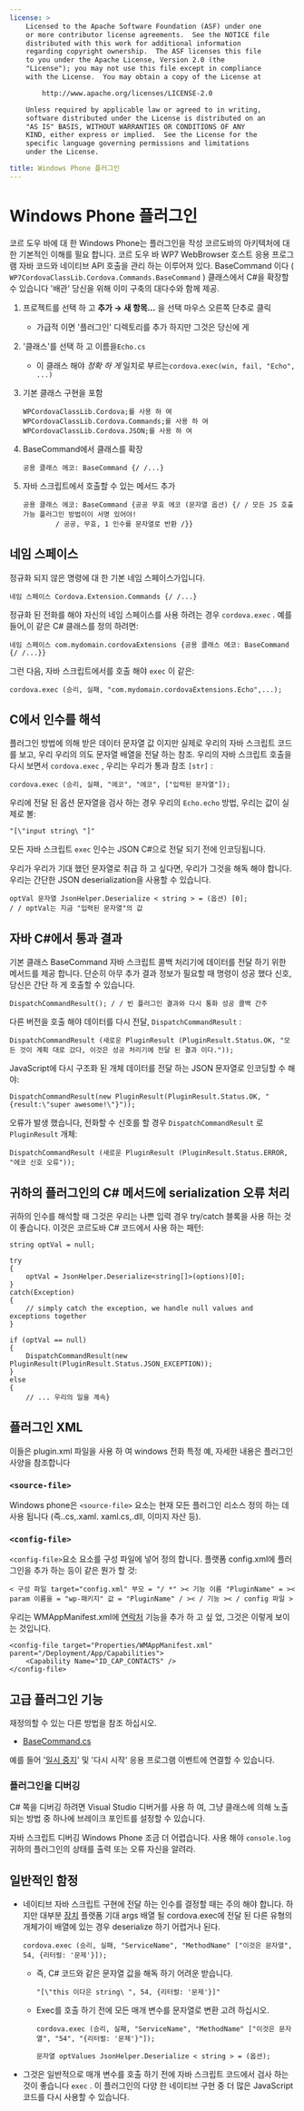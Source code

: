 ```yaml
---
license: >
    Licensed to the Apache Software Foundation (ASF) under one
    or more contributor license agreements.  See the NOTICE file
    distributed with this work for additional information
    regarding copyright ownership.  The ASF licenses this file
    to you under the Apache License, Version 2.0 (the
    "License"); you may not use this file except in compliance
    with the License.  You may obtain a copy of the License at

        http://www.apache.org/licenses/LICENSE-2.0

    Unless required by applicable law or agreed to in writing,
    software distributed under the License is distributed on an
    "AS IS" BASIS, WITHOUT WARRANTIES OR CONDITIONS OF ANY
    KIND, either express or implied.  See the License for the
    specific language governing permissions and limitations
    under the License.

title: Windows Phone 플러그인
---
```


# Windows Phone 플러그인

코르 도우 바에 대 한 Windows Phone는 플러그인을 작성 코르도바의 아키텍처에 대 한 기본적인 이해를 필요 합니다. 코르 도우 바 WP7 WebBrowser 호스트 응용 프로그램 자바 코드와 네이티브 API 호출을 관리 하는 이루어져 있다. BaseCommand 이다 ( `WP7CordovaClassLib.Cordova.Commands.BaseCommand` ) 클래스에서 C#을 확장할 수 있습니다 '배관' 당신을 위해 이미 구축의 대다수와 함께 제공.

1.  프로젝트를 선택 하 고 **추가 → 새 항목...** 을 선택 마우스 오른쪽 단추로 클릭
    
    *   가급적 이면 '플러그인' 디렉토리를 추가 하지만 그것은 당신에 게

2.  '클래스'를 선택 하 고 이름을`Echo.cs`
    
    *   이 클래스 해야 *정확 하 게* 일치로 부르는`cordova.exec(win, fail, "Echo", ...)`

3.  기본 클래스 구현을 포함
    
        WPCordovaClassLib.Cordova;를 사용 하 여
        WPCordovaClassLib.Cordova.Commands;를 사용 하 여
        WPCordovaClassLib.Cordova.JSON;를 사용 하 여
        

4.  BaseCommand에서 클래스를 확장
    
        공용 클래스 에코: BaseCommand {/ /...}
        

5.  자바 스크립트에서 호출할 수 있는 메서드 추가
    
        공용 클래스 에코: BaseCommand {공공 무효 에코 (문자열 옵션) {/ / 모든 JS 호출 가능 플러그인 방법이이 서명 있어야!
                / 공공, 무효, 1 인수를 문자열로 반환 /}}
        

## 네임 스페이스

정규화 되지 않은 명령에 대 한 기본 네임 스페이스가입니다.

    네임 스페이스 Cordova.Extension.Commands {/ /...}
    

정규화 된 전화를 해야 자신의 네임 스페이스를 사용 하려는 경우 `cordova.exec` . 예를 들어,이 같은 C# 클래스를 정의 하려면:

    네임 스페이스 com.mydomain.cordovaExtensions {공용 클래스 에코: BaseCommand {/ /...}}
    

그런 다음, 자바 스크립트에서를 호출 해야 `exec` 이 같은:

    cordova.exec (승리, 실패, "com.mydomain.cordovaExtensions.Echo",...);
    

## C에서 인수를 해석

플러그인 방법에 의해 받은 데이터 문자열 값 이지만 실제로 우리의 자바 스크립트 코드를 보고, 우리 우리의 의도 문자열 배열을 전달 하는 참조. 우리의 자바 스크립트 호출을 다시 보면서 `cordova.exec` , 우리는 우리가 통과 참조 `[str]` :

    cordova.exec (승리, 실패, "에코", "에코", ["입력된 문자열"]);
    

우리에 전달 된 옵션 문자열을 검사 하는 경우 우리의 `Echo.echo` 방법, 우리는 값이 실제로 볼:

    "[\"input string\ "]"
    

모든 자바 스크립트 `exec` 인수는 JSON C#으로 전달 되기 전에 인코딩됩니다.

우리가 우리가 기대 했던 문자열로 취급 하 고 싶다면, 우리가 그것을 해독 해야 합니다. 우리는 간단한 JSON deserialization을 사용할 수 있습니다.

    optVal 문자열 JsonHelper.Deserialize < string > = (옵션) [0];
    / / optVal는 지금 "입력된 문자열"의 값
    

## 자바 C#에서 통과 결과

기본 클래스 BaseCommand 자바 스크립트 콜백 처리기에 데이터를 전달 하기 위한 메서드를 제공 합니다. 단순히 아무 추가 결과 정보가 필요할 때 명령이 성공 했다 신호, 당신은 간단 하 게 호출할 수 있습니다.

    DispatchCommandResult(); / / 빈 플러그인 결과와 다시 통화 성공 콜백 간주
    

다른 버전을 호출 해야 데이터를 다시 전달, `DispatchCommandResult` :

    DispatchCommandResult (새로운 PluginResult (PluginResult.Status.OK, "모든 것이 계획 대로 갔다, 이것은 성공 처리기에 전달 된 결과 이다."));
    

JavaScript에 다시 구조화 된 개체 데이터를 전달 하는 JSON 문자열로 인코딩할 수 해야:

    DispatchCommandResult(new PluginResult(PluginResult.Status.OK, "{result:\"super awesome!\"}"));
    

오류가 발생 했습니다, 전화할 수 신호를 할 경우 `DispatchCommandResult` 로 `PluginResult` 개체:

    DispatchCommandResult (새로운 PluginResult (PluginResult.Status.ERROR, "에코 신호 오류"));
    

## 귀하의 플러그인의 C# 메서드에 serialization 오류 처리

귀하의 인수를 해석할 때 그것은 우리는 나쁜 입력 경우 try/catch 블록을 사용 하는 것이 좋습니다. 이것은 코르도바 C# 코드에서 사용 하는 패턴:

    string optVal = null;
    
    try
    {
        optVal = JsonHelper.Deserialize<string[]>(options)[0];
    }
    catch(Exception)
    {
        // simply catch the exception, we handle null values and exceptions together
    }
    
    if (optVal == null)
    {
        DispatchCommandResult(new PluginResult(PluginResult.Status.JSON_EXCEPTION));
    }
    else
    {
        // ... 우리의 일을 계속}
    

## 플러그인 XML

이들은 plugin.xml 파일을 사용 하 여 windows 전화 특정 예, 자세한 내용은 플러그인 사양을 참조합니다

### `<source-file>`

Windows phone은 `<source-file>` 요소는 현재 모든 플러그인 리소스 정의 하는 데 사용 됩니다 (즉..cs,.xaml. xaml.cs,.dll, 이미지 자산 등).

### `<config-file>`

`<config-file>`요소 요소를 구성 파일에 넣어 정의 합니다. 플랫폼 config.xml에 플러그인을 추가 하는 등이 같은 뭔가 할 것:

    < 구성 파일 target="config.xml" 부모 = "/ *" >< 기능 이름 "PluginName" = >< param 이름을 = "wp-패키지" 값 = "PluginName" / >< / 기능 >< / config 파일 >
    

우리는 WMAppManifest.xml에 [연락처](../../../cordova/contacts/contacts.html) 기능을 추가 하 고 싶 었, 그것은 이렇게 보이는 것입니다.

    <config-file target="Properties/WMAppManifest.xml" parent="/Deployment/App/Capabilities">
        <Capability Name="ID_CAP_CONTACTS" />
    </config-file>
    

## 고급 플러그인 기능

재정의할 수 있는 다른 방법을 참조 하십시오.

*   [BaseCommand.cs][1]

 [1]: https://github.com/apache/cordova-wp7/blob/master/templates/standalone/cordovalib/Commands/BaseCommand.cs

예를 들어 '[일시 중지](../../../cordova/events/events.pause.html)' 및 '다시 시작' 응용 프로그램 이벤트에 연결할 수 있습니다.

### 플러그인을 디버깅

C# 쪽을 디버깅 하려면 Visual Studio 디버거를 사용 하 여, 그냥 클래스에 의해 노출 되는 방법 중 하나에 브레이크 포인트를 설정할 수 있습니다.

자바 스크립트 디버깅 Windows Phone 조금 더 어렵습니다. 사용 해야 `console.log` 귀하의 플러그인의 상태를 출력 또는 오류 자신을 알려라.

## 일반적인 함정

*   네이티브 자바 스크립트 구현에 전달 하는 인수를 결정할 때는 주의 해야 합니다. 하지만 대부분 [장치](../../../cordova/device/device.html) 플랫폼 기대 args 배열 될 cordova.exec에 전달 된 다른 유형의 개체가이 배열에 있는 경우 deserialize 하기 어렵거나 된다.
    
        cordova.exec (승리, 실패, "ServiceName", "MethodName" ["이것은 문자열", 54, {리터럴: '문제'}]);
        
    
    *   즉, C# 코드와 같은 문자열 값을 해독 하기 어려운 받습니다.
        
            "[\"this 이다은 string\ ", 54, {리터럴: '문제'}]"
            
    
    *   Exec를 호출 하기 전에 모든 매개 변수를 문자열로 변환 고려 하십시오.
        
            cordova.exec (승리, 실패, "ServiceName", "MethodName" ["이것은 문자열", "54", "{리터럴: '문제'}"]);
            
            문자열 optValues JsonHelper.Deserialize < string > = (옵션);
            

*   그것은 일반적으로 매개 변수를 호출 하기 전에 자바 스크립트 코드에서 검사 하는 것이 좋습니다 `exec` . 이 플러그인의 다양 한 네이티브 구현 중 더 많은 JavaScript 코드를 다시 사용할 수 있습니다.